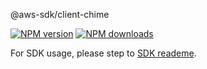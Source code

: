 @aws-sdk/client-chime

[![NPM version](https://img.shields.io/npm/v/@aws-sdk/client-chime/preview.svg)](https://www.npmjs.com/package/@aws-sdk/client-chime)
[![NPM downloads](https://img.shields.io/npm/dm/@aws-sdk/client-chime.svg)](https://www.npmjs.com/package/@aws-sdk/client-chime)

For SDK usage, please step to [SDK reademe](https://github.com/aws/aws-sdk-js-v3).
